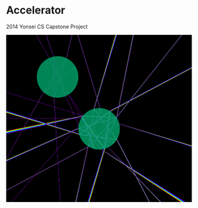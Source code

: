 Accelerator
===========

2014 Yonsei CS Capstone Project

![alpha_snapshot](https://raw.githubusercontent.com/TA-wannabe/Accelerator/master/images/alpha_snapshot.png "Alpha-Snapshot")
